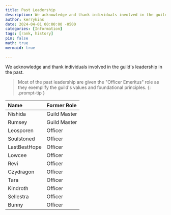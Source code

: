```yaml
---
title: Past Leadership
description: We acknowledge and thank individuals involved in the guild's leadership in the past. 
author: kerrykins
date: 2024-04-01 00:00:00 -0500
categories: [Information]
tags: [rank, history]
pin: false
math: true
mermaid: true

---
```


We acknowledge and thank individuals involved in the guild's leadership in the past. 

> Most of the past leadership are given the "Officer Emeritus" role as they exemplify the guild's values and foundational principles.
{: .prompt-tip }

| Name                | Former Role          |
| :--------------------------- | :--------------- |
| Nishida         | Guild Master     |
| Rumsey              | Guild Master    |
| Leosporen             | Officer    |
| Soulstoned             | Officer    |
| LastBestHope             | Officer    |
| Lowcee             | Officer    |
| Revi             | Officer    |
| Czydragon             | Officer    |
| Tara             | Officer    |
| Kindroth             | Officer    |
| Sellestra             | Officer    |
| Bunny             | Officer    |
